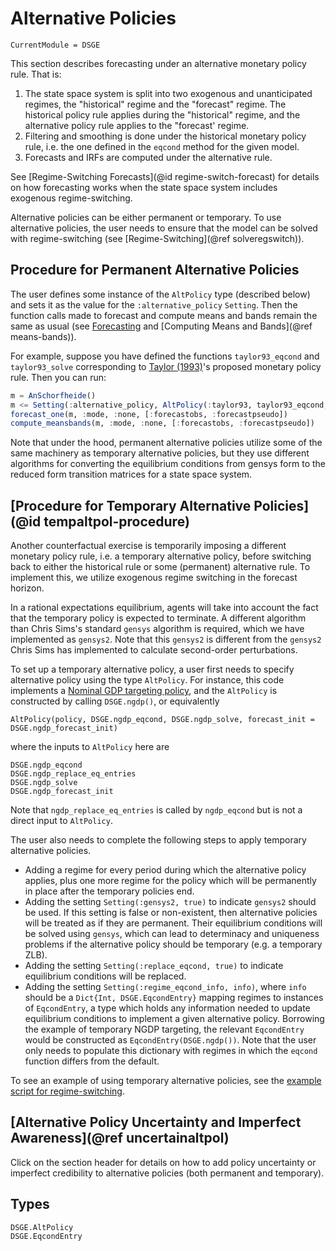 # Alternative Policies

``` @meta
CurrentModule = DSGE
```

This section describes forecasting under an alternative monetary policy
rule. That is:

1. The state space system is split into two exogenous and unanticipated regimes,
the "historical" regime and the "forecast" regime. The historical policy rule applies
during the "historical" regime, and the alternative policy rule applies
to the "forecast' regime.
2. Filtering and smoothing is done under the historical monetary policy rule,
   i.e. the one defined in the `eqcond` method for the given model.
3. Forecasts and IRFs are computed under the alternative rule.

See [Regime-Switching Forecasts](@id regime-switch-forecast) for details on how
forecasting works when the state space system includes exogenous regime-switching.

Alternative policies can be either permanent or temporary. To use alternative policies,
the user needs to ensure that the model can be solved with regime-switching (see [Regime-Switching](@ref solveregswitch)).

## Procedure for Permanent Alternative Policies

The user defines some instance of the `AltPolicy` type (described below) and
sets it as the value for the `:alternative_policy` `Setting`. Then the function
calls made to forecast and compute means and bands remain the same as usual (see
[Forecasting](@ref) and [Computing Means and Bands](@ref means-bands)).

For example, suppose you have defined the functions `taylor93_eqcond` and
`taylor93_solve` corresponding to
[Taylor (1993)](http://www.sciencedirect.com/science/article/pii/016722319390009L)'s
proposed monetary policy rule. Then you can run:

```julia
m = AnSchorfheide()
m <= Setting(:alternative_policy, AltPolicy(:taylor93, taylor93_eqcond, taylor93_solve))
forecast_one(m, :mode, :none, [:forecastobs, :forecastpseudo])
compute_meansbands(m, :mode, :none, [:forecastobs, :forecastpseudo])
```

Note that under the hood, permanent alternative policies utilize some of the same
machinery as temporary alternative policies, but they use different algorithms
for converting the equilibrium conditions from gensys form to the
reduced form transition matrices for a state space system.

## [Procedure for Temporary Alternative Policies](@id tempaltpol-procedure)

Another counterfactual exercise is temporarily imposing a different monetary policy
rule, i.e. a temporary alternative policy, before switching
back to either the historical rule or some (permanent) alternative rule. To implement this, we utilize
exogenous regime switching in the forecast horizon.

In a rational expectations equilibrium, agents will take into account the fact that
the temporary policy is expected to terminate. A different algorithm than Chris Sims's
standard `gensys` algorithm is required, which we have implemented as `gensys2`. Note
that this `gensys2` is different from the `gensys2` Chris Sims has implemented to
calculate second-order perturbations.

To set up a temporary alternative policy, a user first needs to specify
alternative policy using the type `AltPolicy`. For instance, this code implements a
[Nominal GDP targeting policy](https://github.com/FRBNY-DSGE/DSGE.jl/blob/master/src/altpolicy/ngdp_target.jl),
and the `AltPolicy` is constructed by calling `DSGE.ngdp()`, or equivalently

```
AltPolicy(policy, DSGE.ngdp_eqcond, DSGE.ngdp_solve, forecast_init = DSGE.ngdp_forecast_init)
```

where the inputs to `AltPolicy` here are

```@docs
DSGE.ngdp_eqcond
DSGE.ngdp_replace_eq_entries
DSGE.ngdp_solve
DSGE.ngdp_forecast_init
```

Note that `ngdp_replace_eq_entries` is called by `ngdp_eqcond` but is not a direct input to `AltPolicy`.

The user also needs to complete the following steps to apply temporary alternative policies.

- Adding a regime for every period during which the alternative policy applies,
  plus one more regime for the policy which will be permanently in place after the temporary policies end.
- Adding the setting `Setting(:gensys2, true)` to indicate `gensys2` should be used. If this setting is false
  or non-existent, then alternative policies will be treated as if they are permanent. Their equilibrium
  conditions will be solved using `gensys`, which can lead to determinacy and uniqueness problems if
  the alternative policy should be temporary (e.g. a temporary ZLB).
- Adding the setting `Setting(:replace_eqcond, true)` to indicate equilibrium conditions will be replaced.
- Adding the setting `Setting(:regime_eqcond_info, info)`, where `info` should be a
  `Dict{Int, DSGE.EqcondEntry}` mapping regimes to instances of `EqcondEntry`, a type which holds
  any information needed to update equilibrium conditions to implement a given alternative policy.
  Borrowing the example of temporary NGDP targeting, the relevant `EqcondEntry` would be constructed as
  `EqcondEntry(DSGE.ngdp())`. Note that the user only needs to populate this dictionary with regimes in
  which the `eqcond` function differs from the default.

To see an example of using temporary alternative policies, see the
[example script for regime-switching](https://github.com/FRBNY-DSGE/DSGE.jl/blob/master/examples/regime_switching.jl).

## [Alternative Policy Uncertainty and Imperfect Awareness](@ref uncertainaltpol)
Click on the section header for details on how to add policy uncertainty or
imperfect credibility to alternative policies (both permanent and temporary).

## Types

```@docs
DSGE.AltPolicy
DSGE.EqcondEntry
```
